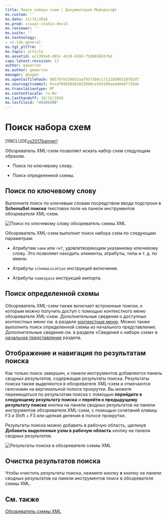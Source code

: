 ```yaml
---
title: Поиск набора схем | Документация Майкрософт
ms.custom: ''
ms.date: 11/15/2016
ms.prod: visual-studio-dev14
ms.reviewer: ''
ms.suite: ''
ms.technology:
- vs-ide-general
ms.tgt_pltfrm: ''
ms.topic: article
ms.assetid: ec1395e0-d03c-4130-810d-f2db656937bd
caps.latest.revision: 12
author: gewarren
ms.author: gewarren
manager: ghogen
ms.openlocfilehash: 885797e319652aaf9573b0c171318506518f82df
ms.sourcegitcommit: 9ceaf69568d61023868ced59108ae4dd46f720ab
ms.translationtype: MT
ms.contentlocale: ru-RU
ms.lasthandoff: 10/12/2018
ms.locfileid: "49204208"
---
```

# <a name="searching-the-schema-set"></a>Поиск набора схем
[!INCLUDE[vs2017banner](../includes/vs2017banner.md)]

  
Обозреватель XML-схем позволяет искать набор схем следующим образом.  
  
-   Поиск по ключевому слову.  
  
-   Поиск определенной схемы.  
  
## <a name="keyword-search"></a>Поиск по ключевому слову  
 Выполните поиск по ключевым словам посредством ввода подстроки в **SchemaSet поиска** текстовое поле на панели инструментов обозревателя XML-схем.  
  
 ![Поиск по ключевому слову обозреватель схемы XML](../xml-tools/media/schemaexplorersearch.gif "SchemaExplorerSearch")  
  
 Обозреватель XML-схем выполнит поиск набора схем по следующим параметрам:  
  
-   Атрибутам `name` или `ref`, удовлетворяющим указанному ключевому слову. Это позволяет находить элементы, атрибуты, типы и т. д. по имени.  
  
-   Атрибуты `schemaLocation` инструкций включения.  
  
-   Атрибуты `namespace` инструкций импорта.  
  
## <a name="schema-specific-search"></a>Поиск определенной схемы  
 Обозреватель XML-схем также включает встроенные поиски, к которым можно получить доступ с помощью контекстного меню обозревателя XML-схем. Дополнительные сведения о доступных контекстных меню см. в разделе [контекстные меню](../xml-tools/context-menus-xml-schema-explorer.md). Можно также выполнить поиск определенной схемы из начального представления; Дополнительные сведения см. в разделе «Сведения о наборе схем» в [начальное представление](../xml-tools/start-view.md) раздела.  
  
## <a name="displaying-and-navigating-search-results"></a>Отображение и навигация по результатам поиска  
 Как только поиск завершен, к панели инструментов добавляется панель сводных результатов, содержащая результаты поиска. Результаты поиска также выделяются в обозревателе XML-схем и отмечаются галочками на вертикальной полосе прокрутки. Вы можете перемещаться по результатам поиска с помощью **перейдите к следующему результату поиска** и **перейти к предыдущему результату поиска** кнопки на панели сводных результатов на панели инструментов обозревателя XML-схем, с помощью сочетаний клавиш F3 и Shift + F3 или щелкая деления в полосе прокрутки.  
  
 Результаты поиска можно добавить в рабочую область, щелкнув **Добавить выделенные узлы в рабочую область** кнопку на панели сводных результатов.  
  
 ![Результаты поиска в обозревателе схемы XML](../xml-tools/media/schemaexplorersearchresult.gif "SchemaExplorerSearchResult")  
  
## <a name="clearing-search-results"></a>Очистка результатов поиска  
 Чтобы очистить результаты поиска, нажмите кнопку **x** кнопку на панели сводных результатов на панели инструментов поиск в обозревателе схемы XML.  
  
## <a name="see-also"></a>См. также  
 [Обозреватель схемы XML](../xml-tools/xml-schema-explorer.md)



